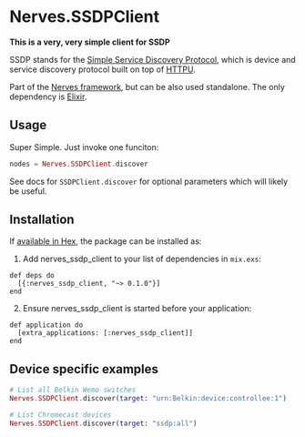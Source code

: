 # Nerves.SSDPClient

**This is a very, very simple client for SSDP**

SSDP stands for the [Simple Service Discovery Protocol](https://en.wikipedia.org/wiki/Simple_Service_Discovery_Protocol),
which is device and service discovery protocol built on top of [HTTPU](https://en.wikipedia.org/wiki/HTTPU).

Part of the [Nerves framework](http://nerves-project.org), but can be also used standalone.
The only dependency is [Elixir](http://elixir-lang.org).

## Usage

Super Simple.   Just invoke one funciton:

```elixir
nodes = Nerves.SSDPClient.discover
```

See docs for `SSDPClient.discover` for optional parameters which will likely be
useful.

## Installation

If [available in Hex](https://hex.pm/docs/publish), the package can be installed as:

  1. Add nerves_ssdp_client to your list of dependencies in `mix.exs`:

```
def deps do
  [{:nerves_ssdp_client, "~> 0.1.0"}]
end
```

  2. Ensure nerves_ssdp_client is started before your application:

```
def application do
  [extra_applications: [:nerves_ssdp_client]]
end
```

## Device specific examples

```elixir
# List all Belkin Wemo switches
Nerves.SSDPClient.discover(target: "urn:Belkin:device:controllee:1")

# List Chromecast devices
Nerves.SSDPClient.discover(target: "ssdp:all")
```
